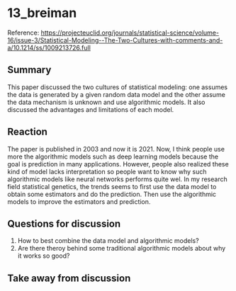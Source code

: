 # 13_breiman

Reference: https://projecteuclid.org/journals/statistical-science/volume-16/issue-3/Statistical-Modeling--The-Two-Cultures-with-comments-and-a/10.1214/ss/1009213726.full


## Summary
This paper discussed the two cultures of statistical modeling: one assumes the data is generated by a given random data model and the other assume the data mechanism is unknown and use algorithmic models. It also discussed the advantages and limitations of each model. 


## Reaction
The paper is published in 2003 and now it is 2021. Now, I think people use more the algorithmic models such as deep learning models because the goal is prediction in many applications. However, people also realized these kind of model lacks interpretation so people want to know why such algorithmic models like neural networks performs quite wel. In my research field statistical genetics, the trends seems to first use the data model to obtain some estimators and do the prediction. Then use the algorithmic models to improve the estimators and prediction.

## Questions for discussion

1. How to best combine the data model and algorithmic models?
2. Are there theroy behind some traditional algorithmic models about why it works so good?

## Take away from discussion

